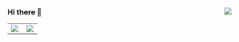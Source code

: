 ### Hi there 👋  <img align="right" src="https://visitor-badge.glitch.me/badge?page_id=YC-1412.visitor-badge">
<!--
**YC-1412/YC-1412** is a ✨ _special_ ✨ repository because its `README.md` (this file) appears on your GitHub profile.

Here are some ideas to get you started:

- 🔭 I’m currently working on ...
- 🌱 I’m currently learning ...
- 👯 I’m looking to collaborate on ...
- 🤔 I’m looking for help with ...
- 💬 Ask me about ...
- 📫 How to reach me: ...
- 😄 Pronouns: ...
- ⚡ Fun fact: ...
-->

<!--
Backup
<table cellspacing="0" cellpadding="0">
  <tr align="center" valign="middle">
    <td><img align="left" src="https://github-readme-stats.vercel.app/api?username=YC-1412&count_private=true&theme=solarized-light"></td>
    <td><img src="https://github-readme-streak-stats.herokuapp.com/?user=YC-1412&theme=solarized-light"></td>
  </tr>
</table>  

<table cellspacing="0" cellpadding="0">
  <tr align="center" valign="middle">
    <td><img align="left" src="https://github-readme-stats.vercel.app/api?username=YC-1412&count_private=true&theme=react"></td>
    <td><img src="https://github-readme-streak-stats.herokuapp.com/?user=YC-1412&theme=react"></td>
  </tr>
</table>  
-->

<table cellspacing="0" cellpadding="0">
  <tr align="center" valign="middle">
    <td><img align="left" src="https://github-readme-stats.vercel.app/api?username=YC-1412&count_private=true&theme=great-gatsby"></td>
    <td><img src="https://github-readme-streak-stats.herokuapp.com/?user=YC-1412&theme=great-gatsby"></td>
  </tr>
</table>  

<!--
To be added
<div>
  <img width="100%" src="https://github-readme-stats.vercel.app/api/top-langs/?username=YC-1412&layout=compact">
</div>

<div>
  <img width="100%" src="https://activity-graph.herokuapp.com/graph?username=YC-1412&theme=react-dark">
</div>
-->

